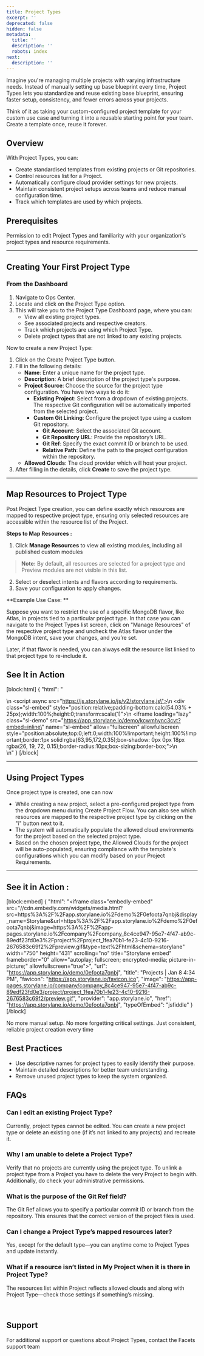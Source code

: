 ```yaml
---
title: Project Types
excerpt: ''
deprecated: false
hidden: false
metadata:
  title: ''
  description: ''
  robots: index
next:
  description: ''
---
```

Imagine you're managing multiple projects with varying infrastructure needs. Instead of manually setting up base blueprint every time, Project Types lets you standardize and reuse existing base blueprint, ensuring faster setup, consistency, and fewer errors across your projects.

Think of it as taking your custom-configured project template for your custom use case and turning it into a reusable starting point for your team. Create a template once, reuse it forever.

## Overview

With Project Types, you can:

- Create standardised templates from existing projects or Git repositories.
- Control resources list for a Project.
- Automatically configure cloud provider settings for new projects.
- Maintain consistent project setups across teams and reduce manual configuration time.
- Track which templates are used by which projects.

## Prerequisites

Permission to edit Project Types and familiarity with your organization's project types and resource requirements.

***

## Creating Your First Project Type

### From the Dashboard

1. Navigate to Ops Center.
2. Locate and click on the Project Type option.
3. This will take you to the Project Type Dashboard page, where you can:
   - View all existing project types.
   - See associated projects and respective creators.
   - Track which projects are using which Project Type.
   - Delete project types that are not linked to any existing projects.

Now to create a new Project Type:

1. Click on the Create Project Type button.
2. Fill in the following details:
   - **Name**: Enter a unique name for the project type.
   - **Description**: A brief description of the project type's purpose.
   - **Project Source**: Choose the source for the project type configuration. You have two ways to do it:
     - **Existing Project**: Select from a dropdown of existing projects. The respective Git configuration will be automatically imported from the selected project.
     - **Custom Git Linking**: Configure the project type using a custom Git repository.
       - **Git Account**: Select the associated Git account.
       - **Git Repository URL**: Provide the repository’s URL.
       - **Git Ref**: Specify the exact commit ID or branch to be used.
       - **Relative Path**: Define the path to the project configuration within the repository.
   - **Allowed Clouds**: The cloud provider which will host your project.
3. After filling in the details, click **Create** to save the project type.

***

## Map Resources to Project Type

Post Project Type creation, you can define exactly which resources are mapped to respective project type, ensuring only selected resources are accessible within the resource list of the Project.

**Steps to Map Resources :**

1. Click **Manage Resources** to view all existing modules, including all published custom modules

> **Note:** By default, all resources are selected for a project type and Preview modules are not visible in this list.

2. Select or deselect intents and flavors according to requirements.
3. Save your configuration to apply changes.

**Example Use Case: **

Suppose you want to restrict the use of a specific MongoDB flavor, like Atlas, in projects tied to a particular project type. In that case you can navigate to the Project Types list screen, click on "Manage Resources" of the respective project type and uncheck the Atlas flavor under the MongoDB intent, save your changes, and you’re set. 

Later, if that flavor is needed, you can always edit the resource list linked to that project type to re-include it.

## See It in Action

[block:html]
{
  "html": "<div>\n  <script async src=\"https://js.storylane.io/js/v2/storylane.js\"></script>\n  <div class=\"sl-embed\" style=\"position:relative;padding-bottom:calc(54.03% + 25px);width:100%;height:0;transform:scale(1)\">\n    <iframe loading=\"lazy\" class=\"sl-demo\" src=\"https://app.storylane.io/demo/kcwmhync3cvt?embed=inline\" name=\"sl-embed\" allow=\"fullscreen\" allowfullscreen style=\"position:absolute;top:0;left:0;width:100%!important;height:100%!important;border:1px solid rgba(63,95,172,0.35);box-shadow: 0px 0px 18px rgba(26, 19, 72, 0.15);border-radius:10px;box-sizing:border-box;\"></iframe>\n  </div>\n</div>"
}
[/block]


***

## Using Project Types

Once project type is created, one can now

- While creating a new project, select a pre-configured project type from the dropdown menu during Create Project Flow. You can also see which resources are mapped to the respective project type by clicking on the "i" button next to it.
- The system will automatically populate the allowed cloud environments for the project based on the selected project type. 
- Based on the chosen project type, the Allowed Clouds for the project will be auto-populated, ensuring compliance with the template's configurations which you can modify based on your Project Requirements.

***

## See it in Action :

[block:embed]
{
  "html": "<iframe class=\"embedly-embed\" src=\"//cdn.embedly.com/widgets/media.html?src=https%3A%2F%2Fapp.storylane.io%2Fdemo%2F0efoota7qnbj&display_name=Storylane&url=https%3A%2F%2Fapp.storylane.io%2Fdemo%2F0efoota7qnbj&image=https%3A%2F%2Fapp-pages.storylane.io%2Fcompany%2Fcompany_8c4ce947-95e7-4f47-ab9c-89edf23fd0e3%2Fproject%2Fproject_1fea70b1-fe23-4c10-9216-2676583c69f2%2Fpreview.gif&type=text%2Fhtml&schema=storylane\" width=\"750\" height=\"431\" scrolling=\"no\" title=\"Storylane embed\" frameborder=\"0\" allow=\"autoplay; fullscreen; encrypted-media; picture-in-picture;\" allowfullscreen=\"true\"></iframe>",
  "url": "https://app.storylane.io/demo/0efoota7qnbj",
  "title": "Projects | Jan 8 4:34 PM",
  "favicon": "https://app.storylane.io/favicon.ico",
  "image": "https://app-pages.storylane.io/company/company_8c4ce947-95e7-4f47-ab9c-89edf23fd0e3/project/project_1fea70b1-fe23-4c10-9216-2676583c69f2/preview.gif",
  "provider": "app.storylane.io",
  "href": "https://app.storylane.io/demo/0efoota7qnbj",
  "typeOfEmbed": "jsfiddle"
}
[/block]


No more manual setup. No more forgetting critical settings. Just consistent, reliable project creation every time

## Best Practices

- Use descriptive names for project types to easily identify their purpose.
- Maintain detailed descriptions for better team understanding.
- Remove unused project types to keep the system organized.

## FAQs

### Can I edit an existing Project Type?

Currently, project types cannot be edited. You can create a new project type or delete an existing one (if it’s not linked to any projects) and recreate it.

### Why I am unable to delete a Project Type?

Verify that no projects are currently using the project type. To unlink a project type from a Project you have to delete the very Project to begin with. Additionally, do check your administrative permissions.

### What is the purpose of the Git Ref field?

The Git Ref allows you to specify a particular commit ID or branch from the repository. This ensures that the correct version of the project files is used. 

### Can I change a Project Type’s mapped resources later?

Yes, except for the default type—you can anytime come to Project Types and update instantly.  

### What if a resource isn’t listed in My Project when it is there in Project Type?

The resources list within Project reflects allowed clouds and along with Project Type—check those settings if something’s missing.

<br />

## Support

For additional support or questions about Project Types, contact the Facets support team
